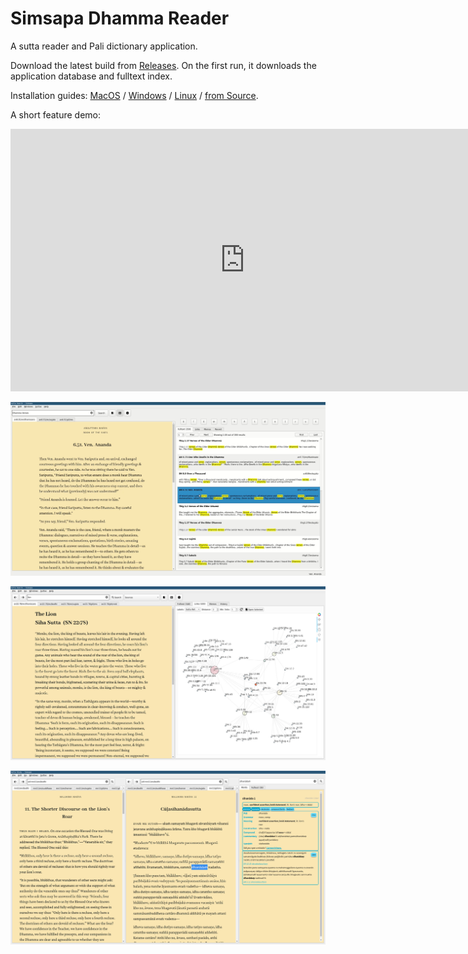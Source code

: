 # Simsapa Dhamma Reader

A sutta reader and Pali dictionary application.

Download the latest build from [Releases](https://github.com/simsapa/simsapa/releases/). On the first run, it downloads the application database and fulltext index.

Installation guides: [MacOS](install/macos.md) / [Windows](install/windows.md) / [Linux](install/linux.md) / [from Source](development/running-from-source.md).

A short feature demo:

<iframe width="750" height="420" src="https://www.youtube.com/watch?v=Wu4T_CANnns" title="YouTube video player" frameborder="0" allow="accelerometer; autoplay; clipboard-write; encrypted-media; gyroscope; picture-in-picture; web-share" allowfullscreen></iframe>

![Sutta Search](images/sutta-search-screenshot.jpg)

![Sutta Links](images/sutta-links-screenshot.jpg)

![Sutta Study](images/sutta-study-screenshot.png)
